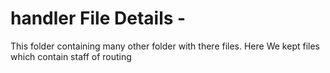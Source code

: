 # handler File Details -

This folder containing many other folder with there files.
Here We kept files which contain staff of routing

